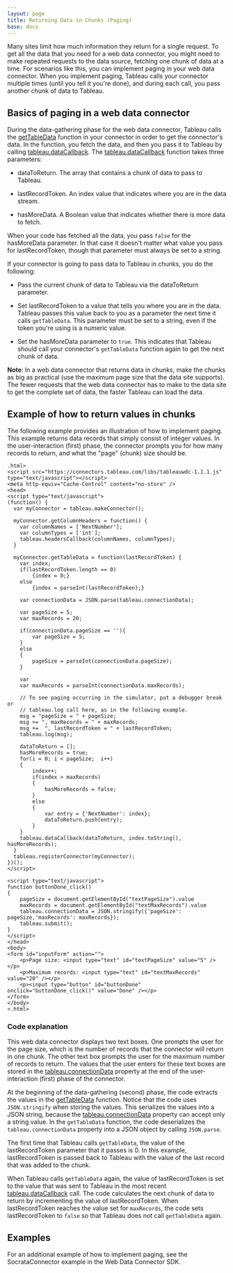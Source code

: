 ```yaml
---
layout: page
title: Returning Data in Chunks (Paging)
base: docs
---
```


Many sites limit how much information they return for a single request.
To get all the data that you need for a web data connector, you might
need to make repeated requests to the data source, fetching one chunk of
data at a time. For scenarios like this, you can implement paging in
your web data connector. When you implement paging, Tableau calls your
connector multiple times (until you tell it you're done), and during
each call, you pass another chunk of data to Tableau.

Basics of paging in a web data connector
----------------------------------------

During the data-gathering phase for the web data connector, Tableau
calls the [getTableData](wdc_ref.html#connector_getTableData) function in
your connector in order to get the connector's data. In the function,
you fetch the data, and then you pass it to Tableau by calling
[tableau.dataCallback](wdc_ref.html#tableau_functions_dataCallback). The
[tableau.dataCallback](wdc_ref.html#tableau_functions_dataCallback)
function takes three parameters:

-   <span class="api-placeholder">dataToReturn</span>. The array that
    contains a chunk of data to pass to Tableau.

-   <span class="api-placeholder">lastRecordToken</span>. An index value
    that indicates where you are in the data stream.

-   <span class="api-placeholder">hasMoreData</span>. A Boolean value
    that indicates whether there is more data to fetch.

When your code has fetched all the data, you pass `false` for the <span
class="api-placeholder">hasMoreData</span> parameter. In that case it
doesn't matter what value you pass for <span
class="api-placeholder">lastRecordToken</span>, though that parameter
must always be set to a string.

If your connector is going to pass data to Tableau in chunks, you do the
following:

-   Pass the current chunk of data to Tableau via the <span
    class="api-placeholder">dataToReturn</span> parameter.

-   Set <span class="api-placeholder">lastRecordToken</span> to a value
    that tells you where you are in the data. Tableau passes this value
    back to you as a parameter the next time it calls `getTableData`.
    This parameter must be set to a string, even if the token you're
    using is a numeric value.

-   Set the <span class="api-placeholder">hasMoreData</span> parameter
    to `true`. This indicates that Tableau should call your connector's
    `getTableData` function again to get the next chunk of data.

**Note**: In a web data connector that returns data in chunks, make the
chunks as big as practical (use the maximum page size that the data site
supports). The fewer requests that the web data connector has to make to
the data site to get the complete set of data, the faster Tableau can
load the data.

Example of how to return values in chunks
-----------------------------------------

The following example provides an illustration of how to implement
paging. This example returns data records that simply consist of integer
values. In the user-interaction (first) phase, the connector prompts you
for how many records to return, and what the "page" (chunk) size should
be.

    .html>
    <script src="https://connectors.tableau.com/libs/tableauwdc-1.1.1.js" type="text/javascript"></script>
    <meta http-equiv="Cache-Control" content="no-store" />
    <head>
    <script type="text/javascript">
    (function() {
      var myConnector = tableau.makeConnector();

      myConnector.getColumnHeaders = function() {
        var columnNames = ['NextNumber'];
        var columnTypes = ['int'];
        tableau.headersCallback(columnNames, columnTypes);
      }

      myConnector.getTableData = function(lastRecordToken) {
        var index;
        if(lastRecordToken.length == 0)
            {index = 0;}
        else
            {index = parseInt(lastRecordToken);}

        var connectionData = JSON.parse(tableau.connectionData);

        var pageSize = 5;
        var maxRecords = 20;

        if(connectionData.pageSize == ''){
            var pageSize = 5;
        }
        else
        {
            pageSize = parseInt(connectionData.pageSize);
        }

        var
        var maxRecords = parseInt(connectionData.maxRecords);

        // To see paging occurring in the simulator, put a debugger break or
        // tableau.log call here, as in the following example.
        msg = "pageSize = " + pageSize;
        msg += ", maxRecords = " + maxRecords;
        msg +=  ", lastRecordToken = " + lastRecordToken;
        tableau.log(msg);

        dataToReturn = [];
        hasMoreRecords = true;
        for(i = 0; i < pageSize;  i++)
        {
            index++;
            if(index > maxRecords)
            {
                hasMoreRecords = false;
            }
            else
            {
                var entry = {'NextNumber': index};
                dataToReturn.push(entry);
            }
        }
        tableau.dataCallback(dataToReturn, index.toString(), hasMoreRecords);
      }
      tableau.registerConnector(myConnector);
    })();
    </script>

    <script type="text/javascript">
    function buttonDone_click()
    {
        pageSize = document.getElementById("textPageSize").value
        maxRecords = document.getElementById("textMaxRecords").value
        tableau.connectionData = JSON.stringify({'pageSize': pageSize,'maxRecords': maxRecords});
        tableau.submit();
    }
    </script>
    </head>
    <body>
    <form id="inputForm" action="">
        <p>Page size: <input type="text" id="textPageSize" value="5" /></p>
        <p>Maximum records: <input type="text" id="textMaxRecords" value="20" /></p>
        <p><input type="button" id="buttonDone" onclick="buttonDone_click()" value="Done" /></p>
    </form>
    </body>
    <.html>

### Code explanation

This web data connector displays two text boxes. One prompts the user
for the page size, which is the number of records that the connector
will return in one chunk. The other text box prompts the user for the
maximum number of records to return. The values that the user enters for
these text boxes are stored in the
[tableau.connectionData](wdc_ref.html#tableau_properties_connectionData)
property at the end of the user-interaction (first) phase of the
connector.

At the beginning of the data-gathering (second) phase, the code extracts
the values in the [getTableData](wdc_ref.html#connector_getTableData)
function. Notice that the code uses `JSON.stringify` when storing the
values. This serializes the values into a JSON string, because the
[tableau.connectionData](wdc_ref.html#tableau_properties_connectionData)
property can accept only a string value. In the `getTableData` function,
the code deserializes the `tableau.connectionData` property into a JSON
object by calling `JSON.parse`.

The first time that Tableau calls `getTableData`, the value of the <span
class="api-placeholder">lastRecordToken</span> parameter that it passes
is 0. In this example, <span
class="api-placeholder">lastRecordToken</span> is passed back to Tableau
with the value of the last record that was added to the chunk.

When Tableau calls `getTableData` again, the value of <span
class="api-placeholder">lastRecordToken</span> is set to the value that
was sent to Tableau in the most recent
[tableau.dataCallback](wdc_ref.html#tableau_functions_dataCallback) call.
The code calculates the next chunk of data to return by incrementing the
value of <span class="api-placeholder">lastRecordToken</span>. When
<span class="api-placeholder">lastRecordToken</span> reaches the value
set for `maxRecords`, the code sets <span
class="api-placeholder">lastRecordToken</span> to `false` so that
Tableau does not call `getTableData` again.

Examples
--------

For an additional example of how to implement paging, see the
SocrataConnector example in the Web Data Connector SDK.

